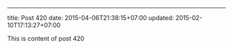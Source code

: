 ---
title: Post 420
date: 2015-04-06T21:38:15+07:00
updated: 2015-02-10T17:13:27+07:00

This is content of post 420